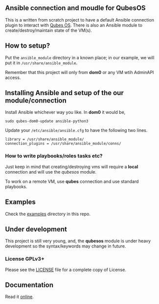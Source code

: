 ## Ansible connection and moudle for QubesOS

This is a written from scratch project to have a default Ansible connection
plugin to interact with [Qubes OS](https://qubes-os.org). There is also an
Ansible module to create/destroy/maintain state of the VM(s). 


## How to setup?

Put the ``ansible_module`` directory in a known place; in our example,
we will put it in ``/usr/share/ansible_module``.

Remember that this project will only from **dom0** or any VM wtih AdminAPI
access.



## Installing Ansible and setup of the our module/connection

Install Ansible whichever way you like. In **dom0** it would be,

```
sudo qubes-dom0-update ansible-python3
```



Update your ``/etc/ansible/ansible.cfg`` to have the following two lines.

```
library = /usr/share/ansible_module/
connection_plugins = /usr/share/ansible_module/conns/ 
```

### How to write playbooks/roles tasks etc?


Just keep in mind that creating/destroying vms will require a **local** 
connection and will use the *qubesos* module.

To work on a remote VM, use **qubes** connection and use standard playbooks.


## Examples

Check the [examples](examples/) directory in this repo.

## Under development

This project is still very young, and, the **qubesos** module is under
heavy development so the syntax/keywords may change in future.

### License GPLv3+

Please see the [LICENSE](LICENSE) file for a complete copy of License.

## Documentation

Read it [online](https://qubes-ansible.readthedocs.io/en/latest/).


